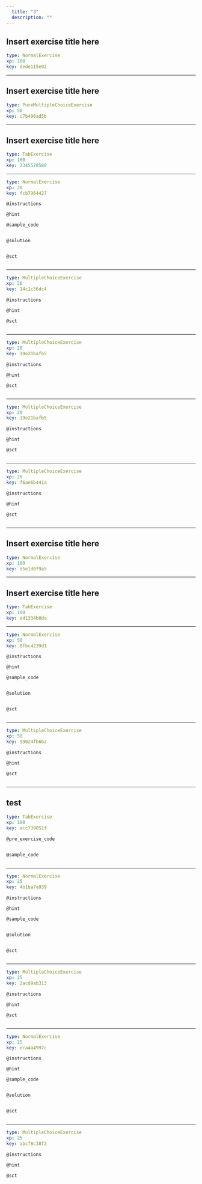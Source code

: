 ```yaml
---
  title: "3"
  description: ""
---
```


## Insert exercise title here

```yaml
type: NormalExercise 
xp: 100 
key: dede115e92   
```





---

## Insert exercise title here

```yaml
type: PureMultipleChoiceExercise 
xp: 50 
key: c7b496ad5b   
```





---

## Insert exercise title here

```yaml
type: TabExercise 
xp: 100 
key: 2345528580   
```





***



```yaml
type: NormalExercise 
xp: 20 
key: fcb7964427   
```





`@instructions`


`@hint`


`@sample_code`

```{sql}

```


`@solution`

```{sql}

```


`@sct`

```{python}

```



***



```yaml
type: MultipleChoiceExercise 
xp: 20 
key: 14c1c56dc4   
```





`@instructions`


`@hint`


`@sct`

```{python}

```



***



```yaml
type: MultipleChoiceExercise 
xp: 20 
key: 19e21bafb5   
```





`@instructions`


`@hint`


`@sct`

```{python}

```



***



```yaml
type: MultipleChoiceExercise 
xp: 20 
key: 19e21bafb5   
```





`@instructions`


`@hint`


`@sct`

```{python}

```



***



```yaml
type: MultipleChoiceExercise 
xp: 20 
key: f6ae6b441a   
```





`@instructions`


`@hint`


`@sct`

```{python}

```



---

## Insert exercise title here

```yaml
type: NormalExercise 
xp: 100 
key: d5e1d0f9a5   
```





---

## Insert exercise title here

```yaml
type: TabExercise 
xp: 100 
key: ed1334b0da   
```





***



```yaml
type: NormalExercise 
xp: 50 
key: 8fbc4239d1   
```





`@instructions`


`@hint`


`@sample_code`

```{sql}

```


`@solution`

```{sql}

```


`@sct`

```{python}

```



***



```yaml
type: MultipleChoiceExercise 
xp: 50 
key: 99024fb6b2   
```





`@instructions`


`@hint`


`@sct`

```{python}

```



---

## test

```yaml
type: TabExercise 
xp: 100 
key: acc739051f   
```





`@pre_exercise_code`

```{python}

```


`@sample_code`

```{sql}

```


***



```yaml
type: NormalExercise 
xp: 25 
key: 4b1ba7a939   
```





`@instructions`


`@hint`


`@sample_code`

```{sql}

```


`@solution`

```{sql}

```


`@sct`

```{python}

```



***



```yaml
type: MultipleChoiceExercise 
xp: 25 
key: 2acd9ab313   
```





`@instructions`


`@hint`


`@sct`

```{python}

```



***



```yaml
type: NormalExercise 
xp: 25 
key: eca4a4997c   
```





`@instructions`


`@hint`


`@sample_code`

```{sql}

```


`@solution`

```{sql}

```


`@sct`

```{python}

```



***



```yaml
type: MultipleChoiceExercise 
xp: 25 
key: abcf8c38f3   
```





`@instructions`


`@hint`


`@sct`

```{python}

```


